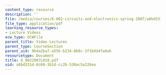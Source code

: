```yaml
---
content_type: resource
description: ''
file: /media/courses/6-002-circuits-and-electronics-spring-2007/a8bd331d8c603b1dcc2b530ac5a226ea_6_0022007L018.pdf
file_type: application/pdf
learning_resource_types:
- Lecture Videos
ocw_type: OCWFile
parent_title: Video Lectures
parent_type: CourseSection
parent_uid: 9b4a2ba7-a556-b234-8b0c-3f1bdd4fa8ab
resourcetype: Document
title: 6_0022007L018.pdf
uid: a8bd331d-8c60-3b1d-cc2b-530ac5a226ea
---
```


